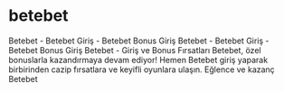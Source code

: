 # betebet
Betebet - Betebet Giriş - Betebet Bonus Giriş Betebet - Betebet Giriş - Betebet Bonus Giriş  Betebet - Giriş ve Bonus Fırsatları Betebet, özel bonuslarla kazandırmaya devam ediyor! Hemen Betebet giriş yaparak birbirinden cazip fırsatlara ve keyifli oyunlara ulaşın. Eğlence ve kazanç Betebet
